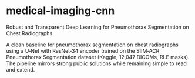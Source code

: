# medical-imaging-cnn
Robust and Transparent Deep Learning for Pneumothorax Segmentation on Chest Radiographs

A clean baseline for pneumothorax segmentation on chest radiographs using a U‑Net with ResNet‑34 encoder trained on the SIIM‑ACR Pneumothorax Segmentation dataset (Kaggle, 12,047 DICOMs, RLE masks). The pipeline mirrors strong public solutions while remaining simple to read and extend.
